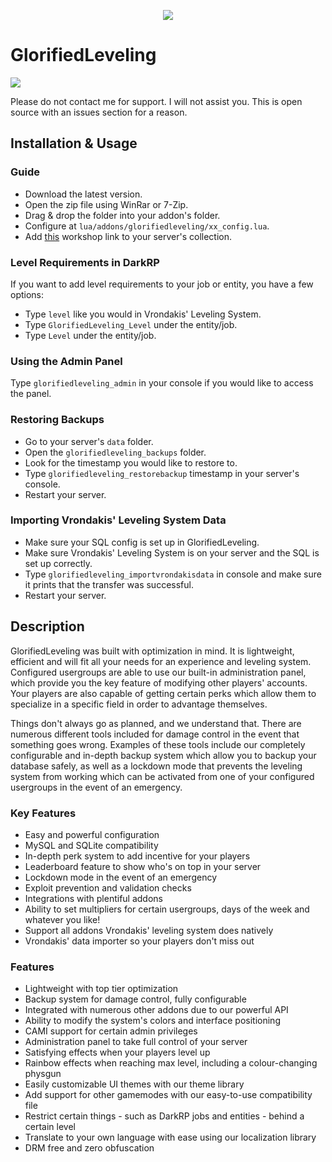 
<p align="center"><a href="https://www.youtube.com/watch?v=BhuBHHfL_Ag"><img src="https://i.imgur.com/4CrNokY.png"></a></p>

# GlorifiedLeveling

<a href="https://discord.gg/glorifiedstudios"><img src="https://img.shields.io/discord/329643791063449600?label=discord"></a>

Please do not contact me for support. I will not assist you. This is open source with an issues section for a reason.

## Installation & Usage

### Guide

- Download the latest version.
- Open the zip file using WinRar or 7-Zip.
- Drag & drop the folder into your addon's folder.
- Configure at `lua/addons/glorifiedleveling/xx_config.lua`.
- Add [this](https://steamcommunity.com/sharedfiles/filedetails/?id=2136144023) workshop link to your server's collection.

### Level Requirements in DarkRP

If you want to add level requirements to your job or entity, you have a few options:

- Type `level` like you would in Vrondakis' Leveling System.
- Type `GlorifiedLeveling_Level` under the entity/job.
- Type `Level` under the entity/job.

### Using the Admin Panel

Type `glorifiedleveling_admin` in your console if you would like to access the panel.

### Restoring Backups

- Go to your server's `data` folder.
- Open the `glorifiedleveling_backups` folder.
- Look for the timestamp you would like to restore to.
- Type `glorifiedleveling_restorebackup` timestamp in your server's console.
- Restart your server.

### Importing Vrondakis' Leveling System Data

- Make sure your SQL config is set up in GlorifiedLeveling.
- Make sure Vrondakis' Leveling System is on your server and the SQL is set up correctly.
- Type `glorifiedleveling_importvrondakisdata` in console and make sure it prints that the transfer was successful.
- Restart your server.

## Description

GlorifiedLeveling was built with optimization in mind. It is lightweight, efficient and will fit all your needs for an experience and leveling system. Configured usergroups are able to use our built-in administration panel, which provide you the key feature of modifying other players' accounts. Your players are also capable of getting certain perks which allow them to specialize in a specific field in order to advantage themselves.

Things don't always go as planned, and we understand that. There are numerous different tools included for damage control in the event that something goes wrong. Examples of these tools include our completely configurable and in-depth backup system which allow you to backup your database safely, as well as a lockdown mode that prevents the leveling system from working which can be activated from one of your configured usergroups in the event of an emergency.

### Key Features

- Easy and powerful configuration
- MySQL and SQLite compatibility
- In-depth perk system to add incentive for your players
- Leaderboard feature to show who's on top in your server
- Lockdown mode in the event of an emergency
- Exploit prevention and validation checks
- Integrations with plentiful addons
- Ability to set multipliers for certain usergroups, days of the week and whatever you like!
- Support all addons Vrondakis' leveling system does natively
- Vrondakis' data importer so your players don't miss out

### Features

- Lightweight with top tier optimization
- Backup system for damage control, fully configurable
- Integrated with numerous other addons due to our powerful API
- Ability to modify the system's colors and interface positioning
- CAMI support for certain admin privileges
- Administration panel to take full control of your server
- Satisfying effects when your players level up
- Rainbow effects when reaching max level, including a colour-changing physgun
- Easily customizable UI themes with our theme library
- Add support for other gamemodes with our easy-to-use compatibility file
- Restrict certain things - such as DarkRP jobs and entities - behind a certain level
- Translate to your own language with ease using our localization library
- DRM free and zero obfuscation
